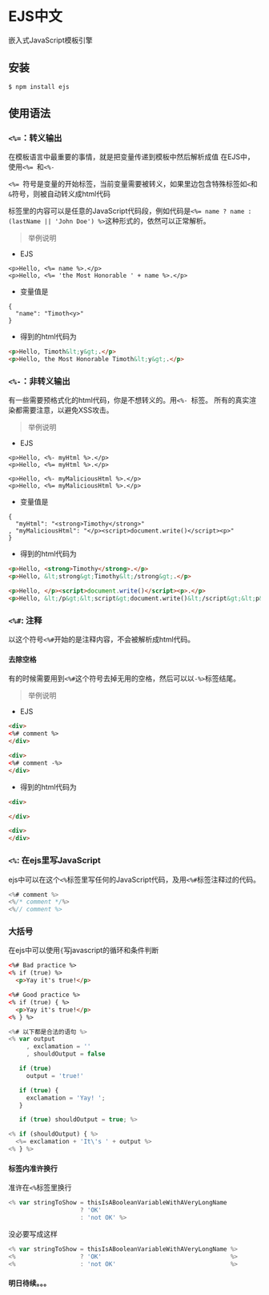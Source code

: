 # EJS中文
嵌入式JavaScript模板引擎
## 安装
```
$ npm install ejs
```
## 使用语法
### ```<%=```：转义输出
在模板语言中最重要的事情，就是把变量传递到模板中然后解析成值
在EJS中，使用```<%= ```和```<%- ```

```<%= ```符号是变量的开始标签，当前变量需要被转义，如果里边包含特殊标签如```<```和```&```符号，则被自动转义成html代码

标签里的内容可以是任意的JavaScript代码段，例如代码是```<%= name ? name : (lastName || 'John Doe') %>```这种形式的，依然可以正常解析。

> 举例说明

- EJS

```
<p>Hello, <%= name %>.</p>
<p>Hello, <%= 'the Most Honorable ' + name %>.</p>
```

- 变量值是

```
{
  "name": "Timoth<y>"
}
```

- 得到的html代码为

```html
<p>Hello, Timoth&lt;y&gt;.</p>
<p>Hello, the Most Honorable Timoth&lt;y&gt;.</p>
```

### ```<%-```：非转义输出
有一些需要预格式化的html代码，你是不想转义的。用```<%- ```标签。
所有的真实渲染都需要注意，以避免XSS攻击。

> 举例说明

- EJS

```
<p>Hello, <%- myHtml %>.</p>
<p>Hello, <%= myHtml %>.</p>

<p>Hello, <%- myMaliciousHtml %>.</p>
<p>Hello, <%= myMaliciousHtml %>.</p>
```

- 变量值是

```
{
  "myHtml": "<strong>Timothy</strong>"
, "myMaliciousHtml": "</p><script>document.write()</script><p>"
}
```

- 得到的html代码为

```html
<p>Hello, <strong>Timothy</strong>.</p>
<p>Hello, &lt;strong&gt;Timothy&lt;/strong&gt;.</p>

<p>Hello, </p><script>document.write()</script><p>.</p>
<p>Hello, &lt;/p&gt;&lt;script&gt;document.write()&lt;/script&gt;&lt;p&gt;.</p>
```

### `<%#`: 注释

以这个符号`<%#`开始的是注释内容，不会被解析成html代码。

#### 去除空格

有的时候需要用到`<%#`这个符号去掉无用的空格，然后可以以`-%>`标签结尾。

> 举例说明

- EJS

```html
<div>
<%# comment %>
</div>

<div>
<%# comment -%>
</div>
```


- 得到的html代码为

```html
<div>

</div>

<div>
</div>
```

### `<%`: 在ejs里写JavaScript

ejs中可以在这个`<%`标签里写任何的JavaScript代码，及用`<%#`标签注释过的代码。

```js
<%# comment %>
<%/* comment */%>
<%// comment %>
```

### 大括号

在ejs中可以使用`{`写javascript的循环和条件判断

```html
<%# Bad practice %>
<% if (true) %>
  <p>Yay it's true!</p>

<%# Good practice %>
<% if (true) { %>
  <p>Yay it's true!</p>
<% } %>
```

```js
<%# 以下都是合法的语句 %>
<% var output
     , exclamation = ''
     , shouldOutput = false

   if (true)
     output = 'true!'

   if (true) {
     exclamation = 'Yay! ';
   }

   if (true) shouldOutput = true; %>

<% if (shouldOutput) { %>
  <%= exclamation + 'It\'s ' + output %>
<% } %>
```

#### 标签内准许换行

准许在`<%`标签里换行

```js
<% var stringToShow = thisIsABooleanVariableWithAVeryLongName
                    ? 'OK'
                    : 'not OK' %>
```

没必要写成这样

```js
<% var stringToShow = thisIsABooleanVariableWithAVeryLongName %>
<%                  ? 'OK'                                    %>
<%                  : 'not OK'                                %>
```

#### 明日待续。。。









